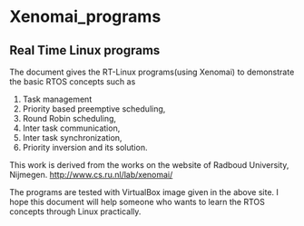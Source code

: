 # Xenomai_programs
## Real Time Linux programs
The document gives the RT-Linux programs(using Xenomai) to demonstrate the basic RTOS concepts such as 

1. Task management
2. Priority based preemptive scheduling,
3. Round Robin scheduling,
4. Inter task communication,
5. Inter task synchronization,
6. Priority inversion and its solution.

This work is derived from the works on the website of Radboud University, Nijmegen.
http://www.cs.ru.nl/lab/xenomai/

The programs are tested with VirtualBox image given in the above site. 
I hope this document will help someone who wants to learn the RTOS concepts through Linux practically.
